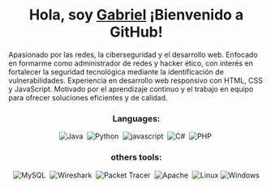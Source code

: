 <h1 align="center">Hola, soy <a href="https://github.com/gabrielXreyes/gabrielXReyes/blob/main/cv_Gabriel_Reyes.pdf" target="_blank">Gabriel</a> ¡Bienvenido a GitHub!</h1>
<p text-align="justify">
  Apasionado por las redes, la ciberseguridad y el desarrollo web. Enfocado en formarme como administrador de redes y hacker ético, con interés en fortalecer la seguridad tecnológica mediante la identificación de vulnerabilidades. Experiencia en desarrollo web responsivo con HTML, CSS y JavaScript. Motivado por el aprendizaje continuo y el trabajo en equipo para ofrecer soluciones eficientes y de calidad.
</p>


<div align="center">
  <h3>Languages:</h3>

  ![Java](https://img.shields.io/badge/Java-ED8B00?style=for-the-badge&logo=java&logoColor=white)&nbsp;
![Python](https://img.shields.io/badge/Python-3776AB?style=for-the-badge&logo=python&logoColor=white)&nbsp;
![javascript](https://img.shields.io/badge/javascript-black?style=for-the-badge&logo=javascript)&nbsp;
![C#](https://img.shields.io/badge/C%23-239120?style=for-the-badge&logo=c-sharp&logoColor=white)&nbsp;
![PHP](https://img.shields.io/badge/PHP-777BB4?style=for-the-badge&logo=php&logoColor=white)&nbsp;

<h3>others tools:</h3>

![MySQL](https://img.shields.io/badge/MySQL-4479A1?style=for-the-badge&logo=mysql&logoColor=white)&nbsp;
![Wireshark](https://img.shields.io/badge/Wireshark-007ACC?style=for-the-badge&logo=wireshark&logoColor=white)&nbsp;
![Packet Tracer](https://img.shields.io/badge/Packet_Tracer-007ACC?style=for-the-badge&logo=network--1&logoColor=white)&nbsp;
![Apache](https://img.shields.io/badge/Apache-CA1F1F?style=for-the-badge&logo=apache&logoColor=white)&nbsp;
![Linux](https://img.shields.io/badge/Linux-FCC624?style=for-the-badge&logo=linux&logoColor=black)
![Windows](https://img.shields.io/badge/Windows-0078D6?style=for-the-badge&logo=windows&logoColor=white)

</div>






<!--
**gabrielXReyes/gabrielXReyes** is a ✨ _special_ ✨ repository because its `README.md` (this file) appears on your GitHub profile.

Here are some ideas to get you started:

- 🔭 I’m currently working on ...
- 🌱 I’m currently learning ...
- 👯 I’m looking to collaborate on ...
- 🤔 I’m looking for help with ...
- 💬 Ask me about ...
- 📫 How to reach me: ...
- 😄 Pronouns: ...
- ⚡ Fun fact: ...
-->

